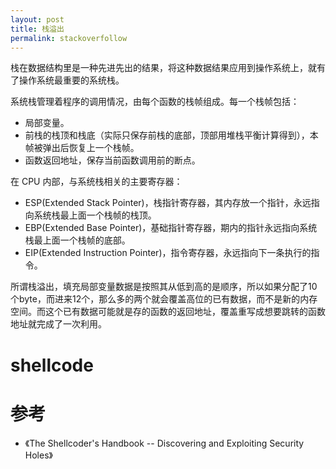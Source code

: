 ```yaml
---
layout: post
title: 栈溢出
permalink: stackoverfollow
---
```


栈在数据结构里是一种先进先出的结果，将这种数据结果应用到操作系统上，就有了操作系统最重要的系统栈。

系统栈管理着程序的调用情况，由每个函数的栈帧组成。每一个栈帧包括：

- 局部变量。
- 前栈的栈顶和栈底（实际只保存前栈的底部，顶部用堆栈平衡计算得到），本帧被弹出后恢复上一个栈帧。
- 函数返回地址，保存当前函数调用前的断点。

在 CPU 内部，与系统栈相关的主要寄存器：

- ESP(Extended Stack Pointer)，栈指针寄存器，其内存放一个指针，永远指向系统栈最上面一个栈帧的栈顶。
- EBP(Extended Base Pointer)，基础指针寄存器，期内的指针永远指向系统栈最上面一个栈帧的底部。
- EIP(Extended Instruction Pointer)，指令寄存器，永远指向下一条执行的指令。

所谓栈溢出，填充局部变量数据是按照其从低到高的是顺序，所以如果分配了10个byte，而进来12个，那么多的两个就会覆盖高位的已有数据，而不是新的内存空间。而这个已有数据可能就是存的函数的返回地址，覆盖重写成想要跳转的函数地址就完成了一次利用。

# shellcode



# 参考
- 《The Shellcoder's Handbook -- Discovering and Exploiting Security Holes》
